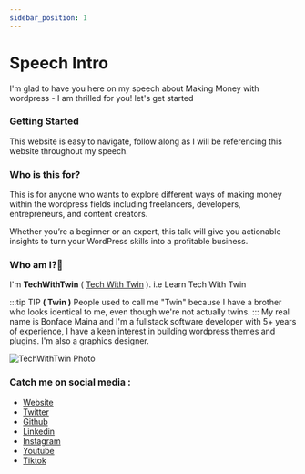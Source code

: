 ```yaml
---
sidebar_position: 1
---
```


# Speech Intro

I'm glad to have you here on my speech about Making Money with wordpress - I am thrilled for you! let's get started

### Getting Started

This website is easy to navigate, follow along as I will be referencing this website throughout my speech.

### Who is this for?

This is for anyone who wants to explore different ways of making money within the wordpress fields including freelancers, developers, entrepreneurs, and content creators.

Whether you’re a beginner or an expert, this talk will give you actionable insights to turn your WordPress skills into a profitable business.

### Who am I?🤔

I'm **TechWithTwin** ( [Tech With Twin](https://TechWithTwin.com) ). i.e Learn Tech With Twin

:::tip TIP
**( Twin )** People used to call me "Twin" because I have a brother who looks identical to me, even though we're not actually twins.
:::
My real name is Bonface Maina and I'm a fullstack software developer with 5+ years of experience, I have a keen interest in building wordpress themes and plugins. I'm also a graphics designer.

![TechWithTwin Photo](/img/photo-of-techwithtwin.jpeg)

### Catch me on social media :

- [Website](https://TechWithTwin.com)
- [Twitter](https://x.com/techwithtwin)
- [Github](https://github.com/techwithtwin)
- [Linkedin](https://linkedin.com/in/techwithtwin)
- [Instagram](https://instagram.com/techwithtwin)
- [Youtube](https://youtube.com/@techwithwin)
- [Tiktok](https://tiktok.com/@techwithtwin)
